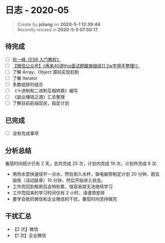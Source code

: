 日志 - 2020-05
===

> Create by **jsliang** on **2020-5-1 12:39:44**  
> Recently revised in **2020-5-5 07:50:17**

## 待完成

* [ ] [阮一峰《ES6 入门教程》](https://es6.ruanyifeng.com/)
* [ ] [【微信公众号】《再来40道this面试题酸爽继续(1.2w字用手整理)》](https://mp.weixin.qq.com/s/k8PngT7afosSxUJSECRtJA)
* [ ] 了解 Array、Object 源码实现机制
* [ ] 了解 Iterator
* [ ] 多数组排列组合
* [ ] 《十进制和二进制互相转换》编写
* [ ] 《副业赚钱之道》汇总整理
* [ ] 了解目前前端现状，指定计划

## 已完成

* [ ] 没有完成事项

## 分析总结

番茄时间统计已有 2 天，总共完成 25 次，计划内完成 19 次，计划外完成 6 次.

* 用热水壶快速烧开一点水，然后倒入水杯，做电脑旁制定计划 20 分钟，跑去锻炼（活动胫骨）10 分钟，然后开始进入状态。
* 工作完回到租房后会特别累，很容易就无法继续学习
* 工作完回来的学习时间仅有 2 小时，请谨慎安排
* 要学会抵抗微信和企业微信的干扰，番茄时间坚持做完

## 干扰汇总

* 【2 次】微信
* 【1 次】企业微信